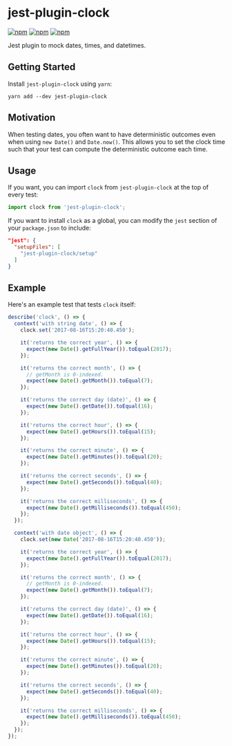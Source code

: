 # jest-plugin-clock

[![npm](https://img.shields.io/npm/v/jest-plugin-clock.svg)](https://www.npmjs.com/package/jest-plugin-clock)
[![npm](https://img.shields.io/npm/dt/jest-plugin-clock.svg)](https://www.npmjs.com/package/jest-plugin-clock)
[![npm](https://img.shields.io/npm/l/jest-plugin-clock.svg)](https://github.com/negativetwelve/jest-plugins/blob/master/LICENSE)

Jest plugin to mock dates, times, and datetimes.

## Getting Started

Install `jest-plugin-clock` using `yarn`:

```shell
yarn add --dev jest-plugin-clock
```

## Motivation

When testing dates, you often want to have deterministic outcomes even when using `new Date()` and `Date.now()`. This allows you to set the clock time such that your test can compute the deterministic outcome each time.

## Usage

If you want, you can import `clock` from `jest-plugin-clock` at the top of every test:

```javascript
import clock from 'jest-plugin-clock';
```

If you want to install `clock` as a global, you can modify the `jest` section of your `package.json` to include:

```json
"jest": {
  "setupFiles": [
    "jest-plugin-clock/setup"
  ]
}
```

## Example

Here's an example test that tests `clock` itself:

```javascript
describe('clock', () => {
  context('with string date', () => {
    clock.set('2017-08-16T15:20:40.450');

    it('returns the correct year', () => {
      expect(new Date().getFullYear()).toEqual(2017);
    });

    it('returns the correct month', () => {
      // getMonth is 0-indexed.
      expect(new Date().getMonth()).toEqual(7);
    });

    it('returns the correct day (date)', () => {
      expect(new Date().getDate()).toEqual(16);
    });

    it('returns the correct hour', () => {
      expect(new Date().getHours()).toEqual(15);
    });

    it('returns the correct minute', () => {
      expect(new Date().getMinutes()).toEqual(20);
    });

    it('returns the correct seconds', () => {
      expect(new Date().getSeconds()).toEqual(40);
    });

    it('returns the correct milliseconds', () => {
      expect(new Date().getMilliseconds()).toEqual(450);
    });
  });

  context('with date object', () => {
    clock.set(new Date('2017-08-16T15:20:40.450'));

    it('returns the correct year', () => {
      expect(new Date().getFullYear()).toEqual(2017);
    });

    it('returns the correct month', () => {
      // getMonth is 0-indexed.
      expect(new Date().getMonth()).toEqual(7);
    });

    it('returns the correct day (date)', () => {
      expect(new Date().getDate()).toEqual(16);
    });

    it('returns the correct hour', () => {
      expect(new Date().getHours()).toEqual(15);
    });

    it('returns the correct minute', () => {
      expect(new Date().getMinutes()).toEqual(20);
    });

    it('returns the correct seconds', () => {
      expect(new Date().getSeconds()).toEqual(40);
    });

    it('returns the correct milliseconds', () => {
      expect(new Date().getMilliseconds()).toEqual(450);
    });
  });
});
```
